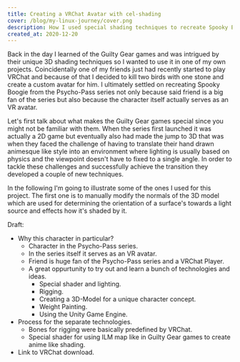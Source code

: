 ```yaml
---
title: Creating a VRChat Avatar with cel-shading
cover: /blog/my-linux-journey/cover.png
description: How I used special shading techniques to recreate Spooky Boogie from the Psycho-Pass series as a VRChat Avatar.
created_at: 2020-12-20
---
```


Back in the day I learned of the Guilty Gear games and was intrigued by their unique 3D shading techniques so I wanted to use it in one of my own projects. Coincidentally one of my friends just had recently started to play VRChat and because of that I decided to kill two birds with one stone and create a custom avatar for him. I ultimately settled on recreating Spooky Boogie from the Psycho-Pass series not only because said friend is a big fan of the series but also because the character itself actually serves as an VR avatar.

Let's first talk about what makes the Guilty Gear games special since you might not be familiar with them. When the series first launched it was actually a 2D game but eventually also had made the jump to 3D that was when they faced the challenge of having to translate their hand drawn animesque like style into an environment where lighting is usually based on physics and the viewpoint doesn't have to fixed to a single angle. In order to tackle these challenges and successfully achieve the transition they developed a couple of new techniques.

In the following I'm going to illustrate some of the ones I used for this project. The first one is to manually modify the normals of the 3D model which are used for determining the orientation of a surface's towards a light source and effects how it's shaded by it.


Draft:
* Why this character in particular?
  * Character in the Psycho-Pass series.
  * In the series itself it serves as an VR avatar.
  * Friend is huge fan of the Psycho-Pass series and a VRChat Player.
  * A great oppurtunity to try out and learn a bunch of technologies and ideas.
    * Special shader and lighting.
    * Rigging.
    * Creating a 3D-Model for a unique character concept.
    * Weight Painting.
    * Using the Unity Game Engine.
* Process for the separate technologies.
  * Bones for rigging were basically predefined by VRChat.
  * Special shader for using ILM map like in Guilty Gear games to create anime like shading.
* Link to VRChat download.
